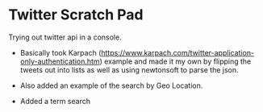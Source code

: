 # Twitter Scratch Pad

Trying out twitter api in a console.  

- Basically took Karpach (https://www.karpach.com/twitter-application-only-authentication.htm) example and made it my own by flipping   the tweets out into lists as well as using newtonsoft to parse the json.

- Also added an example of the search by Geo Location.

- Added a term search

